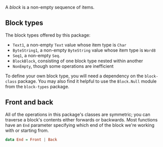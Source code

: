 A *block* is a non-empty sequence of items.


## Block types

The block types offered by this package:

  - `Text1`, a non-empty `Text` value whose item type is `Char`
  - `ByteString1`, a non-empty `ByteString` value whose item type is `Word8`
  - `Seq1`, a non-empty `Seq`.
  - `BlockBlock`, consisting of one block type nested within another
  - `NonEmpty`, though some operations are inefficient

To define your own block type, you will need a dependency on the `block-class`
package. You may also find it helpful to use the `Block.Null` module from the
`block-types` package.


## Front and back

All of the operations in this package's classes are symmetric; you can traverse
a block's contents either forwards or backwards. Most functions have an `End`
parameter specifying which end of the block we're working with or starting from.

```haskell
data End = Front | Back
```
